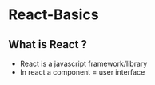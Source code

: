 # React-Basics
## What is React ?
- React is a javascript framework/library
- In react a component = user interface
